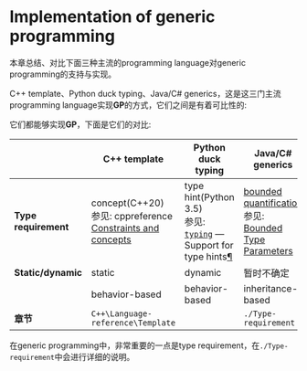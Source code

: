 # Implementation of generic programming

本章总结、对比下面三种主流的programming language对generic programming的支持与实现。

C++ template、Python duck typing、Java/C# generics，这是这三门主流programming language实现**GP**的方式，它们之间是有着可比性的: 

它们都能够实现**GP**，下面是它们的对比: 

|                      | C++ template                                                 | Python duck typing                                           | Java/C# generics                                             |
| -------------------- | ------------------------------------------------------------ | ------------------------------------------------------------ | ------------------------------------------------------------ |
| **Type requirement** | concept(C++20) <br>参见: cppreference [Constraints and concepts](https://en.cppreference.com/w/cpp/language/constraints) | type hint(Python 3.5) <br>参见: [`typing`](https://docs.python.org/3/library/typing.html#module-typing) — Support for type hints[¶](https://docs.python.org/3/library/typing.html#module-typing) | [bounded quantification](https://en.wikipedia.org/wiki/Bounded_quantification) <br>参见: [Bounded Type Parameters](https://docs.oracle.com/javase/tutorial/java/generics/bounded.html) |
| **Static/dynamic**   | static                                                       | dynamic                                                      | 暂时不确定                                                   |
|                      | behavior-based                                               | behavior-based                                               | inheritance-based                                            |
| **章节**             | `C++\Language-reference\Template`                            |                                                              | `./Type-requirement`                                         |

在generic programming中，非常重要的一点是type requirement，在`./Type-requirement`中会进行详细的说明。
